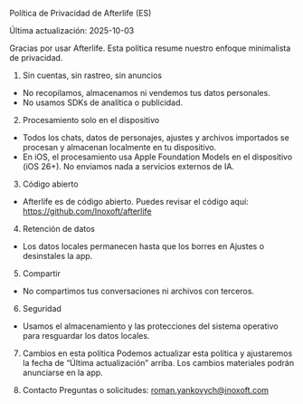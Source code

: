 Política de Privacidad de Afterlife (ES)

Última actualización: 2025-10-03

Gracias por usar Afterlife. Esta política resume nuestro enfoque minimalista de privacidad.

1. Sin cuentas, sin rastreo, sin anuncios
- No recopilamos, almacenamos ni vendemos tus datos personales.
- No usamos SDKs de analítica o publicidad.

2. Procesamiento solo en el dispositivo
- Todos los chats, datos de personajes, ajustes y archivos importados se procesan y almacenan localmente en tu dispositivo.
- En iOS, el procesamiento usa Apple Foundation Models en el dispositivo (iOS 26+). No enviamos nada a servicios externos de IA.

3. Código abierto
- Afterlife es de código abierto. Puedes revisar el código aquí: https://github.com/Inoxoft/afterlife

4. Retención de datos
- Los datos locales permanecen hasta que los borres en Ajustes o desinstales la app.

5. Compartir
- No compartimos tus conversaciones ni archivos con terceros.

6. Seguridad
- Usamos el almacenamiento y las protecciones del sistema operativo para resguardar los datos locales.

7. Cambios en esta política
Podemos actualizar esta política y ajustaremos la fecha de “Última actualización” arriba. Los cambios materiales podrán anunciarse en la app.

8. Contacto
Preguntas o solicitudes: roman.yankovych@inoxoft.com